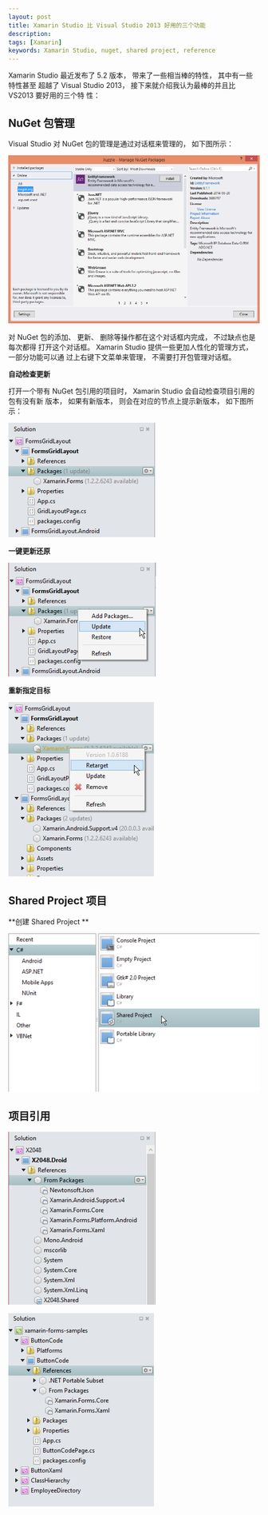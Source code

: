 ```yaml
---
layout: post
title: Xamarin Studio 比 Visual Studio 2013 好用的三个功能
description: 
tags: [Xamarin]
keywords: Xamarin Studio, nuget, shared project, reference
---
```


Xamarin Studio 最近发布了 5.2 版本， 带来了一些相当棒的特性， 其中有一些特性甚至
超越了 Visual Studio 2013， 接下来就介绍我认为最棒的并且比 VS2013 要好用的三个特
性：

## NuGet 包管理

Visual Studio 对 NuGet 包的管理是通过对话框来管理的， 如下图所示：

![Visual Studio NuGet 包管理对话框](/assets/post-images/vs-nuget-dialog.png)

对 NuGet 包的添加、 更新、 删除等操作都在这个对话框内完成， 不过缺点也是每次都得
打开这个对话框。 Xamarin Studio 提供一些更加人性化的管理方式， 一部分功能可以通
过上右键下文菜单来管理， 不需要打开包管理对话框。

**自动检查更新**

打开一个带有 NuGet 包引用的项目时， Xamarin Studio 会自动检查项目引用的包有没有新
版本， 如果有新版本， 则会在对应的节点上提示新版本， 如下图所示：

![自动检查更新](/assets/post-images/xs-nuget-auto-check-update.png)

**一键更新还原**

![更新还原](/assets/post-images/xs-nuget-update-restore.png)

**重新指定目标**

![重新指定目标](/assets/post-images/xs-nuget-retarget.png)

## Shared Project 项目

**创建 Shared Project **

![创建 Shared Project](/assets/post-images/xs-shared-project-support.png)

## 项目引用

![项目引用分类](/assets/post-images/xs-reference-category.png)

![项目引用分类](/assets/post-images/xs-reference-category-2.png)